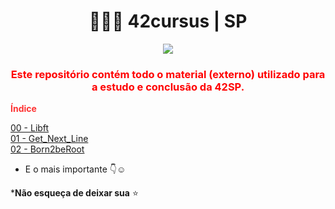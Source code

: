 
<h1 align="center"><b> 👩🏽‍🚀 42cursus | SP </b></h1>

<div align="center" style="color: red;">
  <img  src="https://user-images.githubusercontent.com/37550557/164530199-5d59f8af-62d7-4c14-b047-b91ce3446f76.png" />
  <h3><b>Este repositório contém todo o material (externo) utilizado para a estudo e conclusão da 42SP.</b></h3>
</div>

<strong style="color: red; opacity: 0.80;">Índice</strong>

[00 - Libft](https://github.com/luciana-pereira/42cursus/tree/master/libft)<br/>
[01 - Get_Next_Line](https://github.com/luciana-pereira/42cursus/blob/master/get-next-line)<br/>
[02 - Born2beRoot](https://github.com/luciana-pereira/born2beroot/blob/master/README.md)<br/>

- E o mais importante 👇☺️

***Não esqueça de deixar sua** ⭐
